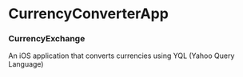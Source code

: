 # CurrencyConverterApp

### CurrencyExchange

An iOS application that converts currencies using YQL (Yahoo Query Language)

